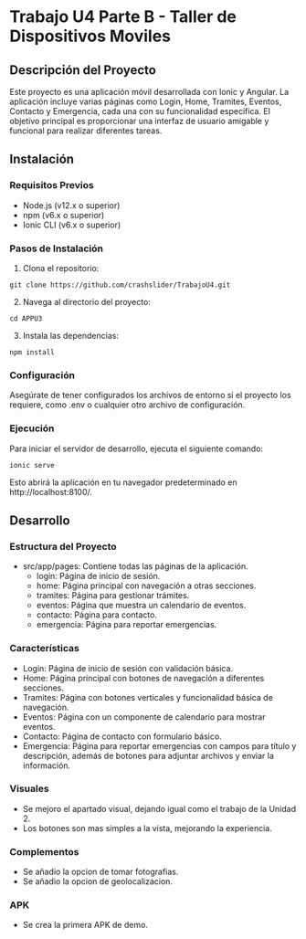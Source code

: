 # Trabajo U4 Parte B - Taller de Dispositivos Moviles
## Descripción del Proyecto

Este proyecto es una aplicación móvil desarrollada con Ionic y Angular. La aplicación incluye varias páginas como Login, Home, Tramites, Eventos, Contacto y Emergencia, cada una con su funcionalidad específica. El objetivo principal es proporcionar una interfaz de usuario amigable y funcional para realizar diferentes tareas.

## Instalación
### Requisitos Previos
- Node.js (v12.x o superior)
- npm (v6.x o superior)
- Ionic CLI (v6.x o superior)

### Pasos de Instalación

1. Clona el repositorio:
```
git clone https://github.com/crashslider/TrabajoU4.git
```
2. Navega al directorio del proyecto:
```
cd APPU3
```
3. Instala las dependencias:
```
npm install
```

### Configuración
Asegúrate de tener configurados los archivos de entorno si el proyecto los requiere, como .env o cualquier otro archivo de configuración.

### Ejecución
Para iniciar el servidor de desarrollo, ejecuta el siguiente comando:
```
ionic serve
```
Esto abrirá la aplicación en tu navegador predeterminado en http://localhost:8100/.

## Desarrollo
### Estructura del Proyecto
- src/app/pages: Contiene todas las páginas de la aplicación.
  - login: Página de inicio de sesión.
  - home: Página principal con navegación a otras secciones.
  - tramites: Página para gestionar trámites.
  - eventos: Página que muestra un calendario de eventos.
  - contacto: Página para contacto.
  - emergencia: Página para reportar emergencias.

### Características
- Login: Página de inicio de sesión con validación básica.
- Home: Página principal con botones de navegación a diferentes secciones.
- Tramites: Página con botones verticales y funcionalidad básica de navegación.
- Eventos: Página con un componente de calendario para mostrar eventos.
- Contacto: Página de contacto con formulario básico.
- Emergencia: Página para reportar emergencias con campos para título y descripción, además de botones para adjuntar archivos y enviar la información.

### Visuales
- Se mejoro el apartado visual, dejando igual como el trabajo de la Unidad 2.
- Los botones son mas simples a la vista, mejorando la experiencia.

### Complementos
- Se añadio la opcion de tomar fotografias.
- Se añadio la opcion de geolocalizacion.

### APK
- Se crea la primera APK de demo.


